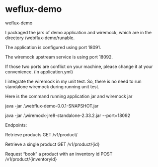 # weflux-demo
weflux-demo

I packaged the jars of demo application and wiremock, which are in the directory /webflux-demo/runable.

The application is configured using port 18091.

The wiremock upstream service is using port 18092.

If those two ports are conflict on your machine, please change it at your convenience. (in application.yml)

I integrate the wiremock in my unit test. So, there is no need to run standalone wiremock during running unit test.


Here is the command running application jar and wiremock jar

java -jar .\webflux-demo-0.0.1-SNAPSHOT.jar

java -jar .\wiremock-jre8-standalone-2.33.2.jar --port=18092

Endpoints:

Retrieve products
GET /v1/product/

Retrieve a single product
GET /v1/product/{id}

Request “book” a product with an inventory id
POST /v1/product/{inventoryId}
